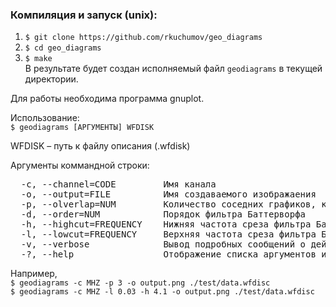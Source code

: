 ### Компиляция и запуск (unix):
1. `$ git clone https://github.com/rkuchumov/geo_diagrams`
2. `$ cd geo_diagrams`
3. `$ make`  
В результате будет создан исполняемый файл `geodiagrams` в текущей директории.

Для работы необходима программа gnuplot. 

Использование:  
`$ geodiagrams [АРГУМЕНТЫ] WFDISK`

WFDISK – путь к файлу описания (.wfdisk)

Аргументы коммандной строки:
<pre>
  -c, --channel=CODE         Имя канала  
  -o, --output=FILE          Имя создаваемого изображаения  
  -p, --olverlap=NUM         Количество соседних графиков, которые график может перекрывать  
  -d, --order=NUM            Порядок фильтра Баттерворфа  
  -h, --highcut=FREQUENCY    Нижняя частота среза фильтра Баттерворфа  
  -l, --lowcut=FREQUENCY     Верхняя частота среза фильтра Баттерворфа  
  -v, --verbose              Вывод подробных сообщений о действиях программы на консоль (stderr)  
  -?, --help                 Отображение списка аргументов и использования  
</pre>

Например,  
`$ geodiagrams -c MHZ -p 3 -o output.png ./test/data.wfdisc`  
`$ geodiagrams -c MHZ -l 0.03 -h 4.1 -o output.png ./test/data.wfdisc`  

